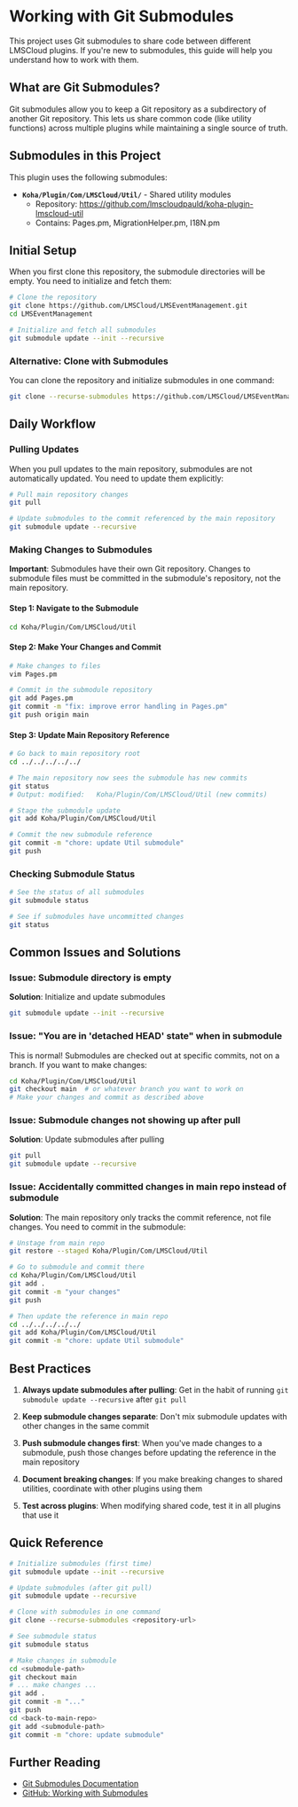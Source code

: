 # Working with Git Submodules

This project uses Git submodules to share code between different LMSCloud plugins. If you're new to submodules, this guide will help you understand how to work with them.

## What are Git Submodules?

Git submodules allow you to keep a Git repository as a subdirectory of another Git repository. This lets us share common code (like utility functions) across multiple plugins while maintaining a single source of truth.

## Submodules in this Project

This plugin uses the following submodules:

- **`Koha/Plugin/Com/LMSCloud/Util/`** - Shared utility modules
  - Repository: <https://github.com/lmscloudpauld/koha-plugin-lmscloud-util>
  - Contains: Pages.pm, MigrationHelper.pm, I18N.pm

## Initial Setup

When you first clone this repository, the submodule directories will be empty. You need to initialize and fetch them:

```bash
# Clone the repository
git clone https://github.com/LMSCloud/LMSEventManagement.git
cd LMSEventManagement

# Initialize and fetch all submodules
git submodule update --init --recursive
```

### Alternative: Clone with Submodules

You can clone the repository and initialize submodules in one command:

```bash
git clone --recurse-submodules https://github.com/LMSCloud/LMSEventManagement.git
```

## Daily Workflow

### Pulling Updates

When you pull updates to the main repository, submodules are not automatically updated. You need to update them explicitly:

```bash
# Pull main repository changes
git pull

# Update submodules to the commit referenced by the main repository
git submodule update --recursive
```

### Making Changes to Submodules

**Important**: Submodules have their own Git repository. Changes to submodule files must be committed in the submodule's repository, not the main repository.

#### Step 1: Navigate to the Submodule

```bash
cd Koha/Plugin/Com/LMSCloud/Util
```

#### Step 2: Make Your Changes and Commit

```bash
# Make changes to files
vim Pages.pm

# Commit in the submodule repository
git add Pages.pm
git commit -m "fix: improve error handling in Pages.pm"
git push origin main
```

#### Step 3: Update Main Repository Reference

```bash
# Go back to main repository root
cd ../../../../../

# The main repository now sees the submodule has new commits
git status
# Output: modified:   Koha/Plugin/Com/LMSCloud/Util (new commits)

# Stage the submodule update
git add Koha/Plugin/Com/LMSCloud/Util

# Commit the new submodule reference
git commit -m "chore: update Util submodule"
git push
```

### Checking Submodule Status

```bash
# See the status of all submodules
git submodule status

# See if submodules have uncommitted changes
git status
```

## Common Issues and Solutions

### Issue: Submodule directory is empty

**Solution**: Initialize and update submodules

```bash
git submodule update --init --recursive
```

### Issue: "You are in 'detached HEAD' state" when in submodule

This is normal! Submodules are checked out at specific commits, not on a branch. If you want to make changes:

```bash
cd Koha/Plugin/Com/LMSCloud/Util
git checkout main  # or whatever branch you want to work on
# Make your changes and commit as described above
```

### Issue: Submodule changes not showing up after pull

**Solution**: Update submodules after pulling

```bash
git pull
git submodule update --recursive
```

### Issue: Accidentally committed changes in main repo instead of submodule

**Solution**: The main repository only tracks the commit reference, not file changes. You need to commit in the submodule:

```bash
# Unstage from main repo
git restore --staged Koha/Plugin/Com/LMSCloud/Util

# Go to submodule and commit there
cd Koha/Plugin/Com/LMSCloud/Util
git add .
git commit -m "your changes"
git push

# Then update the reference in main repo
cd ../../../../../
git add Koha/Plugin/Com/LMSCloud/Util
git commit -m "chore: update Util submodule"
```

## Best Practices

1. **Always update submodules after pulling**: Get in the habit of running `git submodule update --recursive` after `git pull`

2. **Keep submodule changes separate**: Don't mix submodule updates with other changes in the same commit

3. **Push submodule changes first**: When you've made changes to a submodule, push those changes before updating the reference in the main repository

4. **Document breaking changes**: If you make breaking changes to shared utilities, coordinate with other plugins using them

5. **Test across plugins**: When modifying shared code, test it in all plugins that use it

## Quick Reference

```bash
# Initialize submodules (first time)
git submodule update --init --recursive

# Update submodules (after git pull)
git submodule update --recursive

# Clone with submodules in one command
git clone --recurse-submodules <repository-url>

# See submodule status
git submodule status

# Make changes in submodule
cd <submodule-path>
git checkout main
# ... make changes ...
git add .
git commit -m "..."
git push
cd <back-to-main-repo>
git add <submodule-path>
git commit -m "chore: update submodule"
```

## Further Reading

- [Git Submodules Documentation](https://git-scm.com/book/en/v2/Git-Tools-Submodules)
- [GitHub: Working with Submodules](https://github.blog/2016-02-01-working-with-submodules/)
